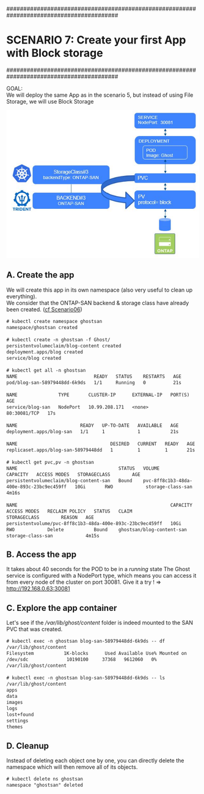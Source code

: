 #########################################################################################
# SCENARIO 7: Create your first App with Block storage
#########################################################################################

GOAL:  
We will deploy the same App as in the scenario 5, but instead of using File Storage, we will use Block Storage

![Scenario7](Images/scenario7.jpg "Scenario7")

## A. Create the app

We will create this app in its own namespace (also very useful to clean up everything).  
We consider that the ONTAP-SAN backend & storage class have already been created. ([cf Scenario06](../Scenario06))

```
# kubectl create namespace ghostsan
namespace/ghostsan created

# kubectl create -n ghostsan -f Ghost/
persistentvolumeclaim/blog-content created
deployment.apps/blog created
service/blog created

# kubectl get all -n ghostsan
NAME                            READY   STATUS    RESTARTS   AGE
pod/blog-san-58979448dd-6k9ds   1/1     Running   0          21s

NAME               TYPE       CLUSTER-IP      EXTERNAL-IP   PORT(S)        AGE
service/blog-san   NodePort   10.99.208.171   <none>        80:30081/TCP   17s

NAME                       READY   UP-TO-DATE   AVAILABLE   AGE
deployment.apps/blog-san   1/1     1            1           21s

NAME                                  DESIRED   CURRENT   READY   AGE
replicaset.apps/blog-san-58979448dd   1         1         1       21s

# kubectl get pvc,pv -n ghostsan
NAME                                     STATUS   VOLUME                                     CAPACITY   ACCESS MODES   STORAGECLASS        AGE
persistentvolumeclaim/blog-content-san   Bound    pvc-8ff8c1b3-48da-400e-893c-23bc9ec459ff   10Gi       RWO            storage-class-san   4m16s

NAME                                                        CAPACITY   ACCESS MODES   RECLAIM POLICY   STATUS   CLAIM                       STORAGECLASS        REASON   AGE
persistentvolume/pvc-8ff8c1b3-48da-400e-893c-23bc9ec459ff   10Gi       RWO            Delete           Bound    ghostsan/blog-content-san   storage-class-san            4m15s
```

## B. Access the app

It takes about 40 seconds for the POD to be in a *running* state
The Ghost service is configured with a NodePort type, which means you can access it from every node of the cluster on port 30081.
Give it a try !
=> http://192.168.0.63:30081


## C. Explore the app container

Let's see if the */var/lib/ghost/content* folder is indeed mounted to the SAN PVC that was created.

```
# kubectl exec -n ghostsan blog-san-58979448dd-6k9ds -- df /var/lib/ghost/content
Filesystem           1K-blocks      Used Available Use% Mounted on
/dev/sdc              10190100     37368   9612060   0% /var/lib/ghost/content

# kubectl exec -n ghostsan blog-san-58979448dd-6k9ds -- ls /var/lib/ghost/content
apps
data
images
logs
lost+found
settings
themes
```


## D. Cleanup

Instead of deleting each object one by one, you can directly delete the namespace which will then remove all of its objects.

```
# kubectl delete ns ghostsan
namespace "ghostsan" deleted
```
